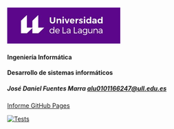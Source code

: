 ![Logo](img/logo.jpg)

#### Ingeniería Informática
#### Desarrollo de sistemas informáticos
##### José Daniel Fuentes Marra alu0101166247@ull.edu.es

[Informe GitHub Pages]()

[![Tests](https://github.com/alu0101166247/base2/actions/workflows/tests.yml/badge.svg?branch=main)](https://github.com/alu0101166247/base2/actions/workflows/tests.yml)
